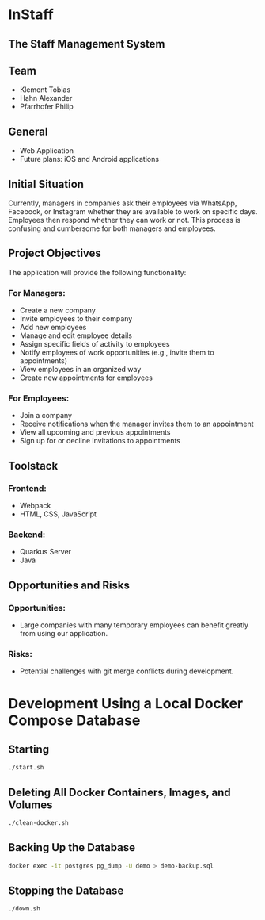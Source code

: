 # InStaff


## The Staff Management System

## Team

* Klement Tobias
* Hahn Alexander
* Pfarrhofer Philip

## General

* Web Application
* Future plans: iOS and Android applications

## Initial Situation

Currently, managers in companies ask their employees via WhatsApp, Facebook, or Instagram whether they are available to work on specific days. Employees then respond whether they can work or not. This process is confusing and cumbersome for both managers and employees.

## Project Objectives

The application will provide the following functionality:

### For Managers:
* Create a new company
* Invite employees to their company
* Add new employees
* Manage and edit employee details
* Assign specific fields of activity to employees
* Notify employees of work opportunities (e.g., invite them to appointments)
* View employees in an organized way
* Create new appointments for employees

### For Employees:
* Join a company
* Receive notifications when the manager invites them to an appointment
* View all upcoming and previous appointments
* Sign up for or decline invitations to appointments

## Toolstack

### Frontend:
* Webpack
* HTML, CSS, JavaScript

### Backend:
* Quarkus Server
* Java

## Opportunities and Risks

### Opportunities:
* Large companies with many temporary employees can benefit greatly from using our application.

### Risks:
* Potential challenges with git merge conflicts during development.

# Development Using a Local Docker Compose Database

## Starting

```bash
./start.sh
```

## Deleting All Docker Containers, Images, and Volumes

```bash
./clean-docker.sh
```

## Backing Up the Database

```bash
docker exec -it postgres pg_dump -U demo > demo-backup.sql
```

## Stopping the Database

```bash
./down.sh
```

